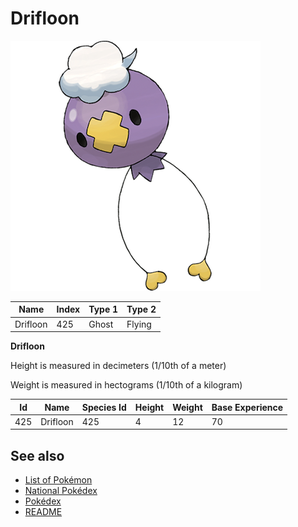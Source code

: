 # Drifloon


![Drifloon](images/425.png)

| **Name** | **Index** | **Type 1** | **Type 2** |
|----|----|----|----|
| Drifloon | 425 | Ghost | Flying  |

**Drifloon** 


Height is measured in decimeters (1/10th of a meter)

Weight is measured in hectograms (1/10th of a kilogram)

| **Id** | **Name** | **Species Id** | **Height** | **Weight** | **Base Experience** |
|--------|----------|----------------|------------|------------|---------------------|
| 425 | Drifloon | 425 | 4 | 12 | 70 |


## See also

- [List of Pokémon](../pokemon.md)
- [National Pokédex](../national_pokedex.md)
- [Pokédex](../pokedex.md)
- [README](../README.md)
